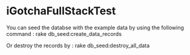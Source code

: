 # iGotchaFullStackTest

You can seed the databse with the example data by using the following command :
rake db_seed:create_data_records

Or destroy the records by :
rake db_seed:destroy_all_data
